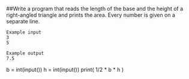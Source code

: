##Write a program that reads the length of the base and the height of a right-angled triangle and prints the area. Every number is given on a separate line.

```
Example input
3
5

Example output
7.5
```

b = int(input())
h = int(input())
print( 1/2 * b * h )

